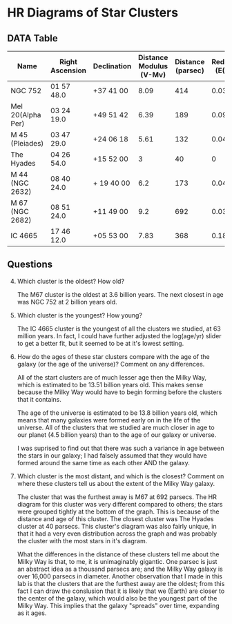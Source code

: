# HR Diagrams of Star Clusters

## DATA Table

| Name              | Right Ascension  | Declination | Distance Modulus (V-Mv) | Distance (parsec) | Reddening (E(B-V)) | Age (years) | Comments    |
|-------------------|------------------|-------------|-------------------------|-------------------|--------------------|-------------|-------------|
| NGC 752           | 01 57 48.0       | +37 41 00   | 8.09                    | 414               | 0.03               | 1995 M      | Old cluster |
| Mel 20(Alpha Per) | 03 24 19.0       | +49 51 42   | 6.39                    | 189               | 0.09               | 100 M       |             |
| M 45 (Pleiades)   | 03 47 29.0       | +24 06 18   | 5.61                    | 132               | 0.04               | 100 M       |             |
| The Hyades        | 04 26 54.0       | +15 52 00   | 3                       | 40                | 0                  | 562 M       |             |
| M 44 (NGC 2632)   | 08 40 24.0       | + 19 40 00  | 6.2                     | 173               | 0.04               | 631 M       |             |
| M 67 (NGC 2682)   | 08 51 24.0       | +11 49 00   | 9.2                     | 692               | 0.03               | 3548 M      | Old cluster |
| IC 4665           | 17 46 12.0       | +05 53 00   | 7.83                    | 368               | 0.18               | 63 M        |             |


## Questions

4. Which cluster is the oldest? How old?

    The M67 cluster is the oldest at 3.6 billion years. The next closest in age was NGC 
    752 at 2 billion years old.
    
5. Which cluster is the youngest? How young?

    The IC 4665 cluster is the youngest of all the clusters we studied, at 63 million
    years. In fact, I could have further adjusted the log(age/yr) slider to get a better
    fit, but it seemed to be at it's lowest setting.
    
6. How do the ages of these star clusters compare with the age of the galaxy 
      (or the age of the universe)? Comment on any differences.
      
      All of the start clusters are of much lesser age then the Milky Way, which
      is estimated to be 13.51 billion years old. This makes sense because the
      Milky Way would have to begin forming before the clusters that it contains.
      
      The age of the universe is estimated to be 13.8 billion years old, which means
      that many galaxies were formed early on in the life of the universe. All of the
      clusters that we studied are much closer in age to our planet (4.5 billion years)
      than to the age of our galaxy or universe.
      
      I was suprised to find out that there was such a variance in age between the stars
      in our galaxy; I had falsely assumed that they would have formed around the same time
      as each other AND the galaxy.
      
  7. Which cluster is the most distant, and which is the closest? Comment
      on where these clusters tell us about the extent of the Milky Way
      galaxy.
      
      The cluster that was the furthest away is M67 at 692 parsecs. The HR diagram
      for this cluster was very different compared to others; the stars were grouped
      tightly at the bottom of the graph. This is because of the distance and age of
      this cluster. The closest cluster was The Hyades cluster at 40 parsecs. This
      cluster's diagram was also fairly unique, in that it had a very even distribution
      across the graph and was probably the cluster with the most stars in it's diagram.
      
      What the differences in the distance of these clusters tell me about the Milky Way
      is that, to me, it is unimaginably gigantic. One parsec is just an abstract idea as
      a thousand parsecs are; and the Milky Way galaxy is over 16,000 parsecs in diameter.
      Another observation that I made in this lab is that the clusters that are the furthest
      away are the oldest; from this fact I can draw the conslusion that it is likely that
      we (Earth) are closer to the center of the galaxy, which would also be the youngest
      part of the Milky Way. This implies that the galaxy "spreads" over time, expanding
      as it ages.
